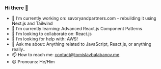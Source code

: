 ### Hi there 👋

- 🔭 I’m currently working on: savoryandpartners.com - rebuilding it using Next.js and Tailwind
- 🌱 I’m currently learning: Advanced React.js Component Patterns
- 👯 I’m looking to collaborate on: React.js
- 🤔 I’m looking for help with: AWS!
- 💬 Ask me about: Anything related to JavaScript, React.js, or anything really..
- 📫 How to reach me: [contact@tomislavbalabanov.me](contact@tomislavbalabanov.me)
- 😄 Pronouns: He/Him
